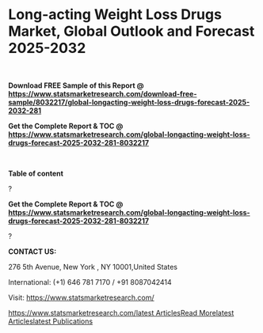 <h1>Long-acting Weight Loss Drugs Market, Global Outlook and Forecast 2025-2032</h1><br/><p><strong>Download FREE Sample of this Report @ <a href="https://www.statsmarketresearch.com/download-free-sample/8032217/global-longacting-weight-loss-drugs-forecast-2025-2032-281">https://www.statsmarketresearch.com/download-free-sample/8032217/global-longacting-weight-loss-drugs-forecast-2025-2032-281</a></strong></p>
 
 
 
 <div><b>Get the Complete Report & TOC @ <a href="https://www.statsmarketresearch.com/global-longacting-weight-loss-drugs-forecast-2025-2032-281-8032217">https://www.statsmarketresearch.com/global-longacting-weight-loss-drugs-forecast-2025-2032-281-8032217</a></b></div>
 
 
 
 <p><br />
 
 <b>Table of content</b></p>
 
 
 
 <p>? </p>
 
 
 
 <div><b>Get the Complete Report & TOC @ <a href="https://www.statsmarketresearch.com/global-longacting-weight-loss-drugs-forecast-2025-2032-281-8032217">https://www.statsmarketresearch.com/global-longacting-weight-loss-drugs-forecast-2025-2032-281-8032217</a></b></div>
 
 
 
 <p>? </p>
 
 
 
 <p><b>CONTACT US:</b><br />
 
 276 5th Avenue, New York , NY 10001,United States<br />
 
 International: (+1) 646 781 7170 / +91 8087042414<br />
 
 Visit: <a href="https://www.statsmarketresearch.com/">https://www.statsmarketresearch.com/</a><br />
 
 <a href="https://gyeongbokgung.com">https://www.statsmarketresearch.com/</a><a href="https://hallyeomaritime.com">latest Articles</a><a href="https://jingwansa.com">Read More</a><a href="https://nguoiviet.jp/">latest Articles</a><a href="https://www.intelmarketresearch.com/">latest Publications</a></p>